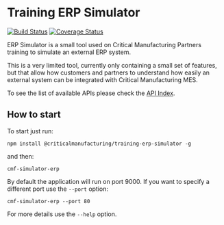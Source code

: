 Training ERP Simulator
============

[![Build Status][travis-image]][travis-url] [![Coverage Status][coveralls-image]][coveralls-url]

ERP Simulator is a small tool used on Critical Manufacturing Partners training to simulate an external ERP system.

This is a very limited tool, currently only containing a small set of features, but that allow how customers and partners to understand how easily an external system can be integrated with Critical Manufacturing MES.

To see the list of available APIs please check the [API Index](./docs/INDEX.MD).

## How to start

To start just run:

```
npm install @criticalmanufacturing/training-erp-simulator -g
```

and then:

```
cmf-simulator-erp
```

By default the application will run on port 9000. If you want to specify a different port use the ```--port``` option:

```
cmf-simulator-erp --port 80
```

For more details use the ```--help``` option.

[travis-image]: https://www.travis-ci.org/criticalmanufacturing/training-simulator-erp.svg?branch=master
[travis-url]: https://www.travis-ci.org/criticalmanufacturing/training-simulator-erp

[coveralls-image]: https://coveralls.io/repos/github/criticalmanufacturing/training-simulator-erp/badge.svg?branch=master
[coveralls-url]: https://coveralls.io/github/criticalmanufacturing/training-simulator-erp?branch=master